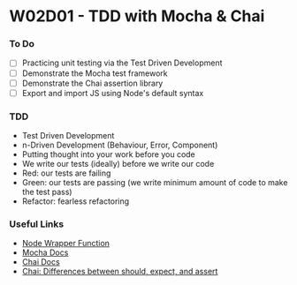 # W02D01 - TDD with Mocha & Chai

### To Do
- [ ] Practicing unit testing via the Test Driven Development
- [ ] Demonstrate the Mocha test framework
- [ ] Demonstrate the Chai assertion library
- [ ] Export and import JS using Node's default syntax

### TDD
- Test Driven Development
- n-Driven Development (Behaviour, Error, Component)
- Putting thought into your work before you code
- We write our tests (ideally) before we write our code
- Red: our tests are failing
- Green: our tests are passing (we write minimum amount of code to make the test pass)
- Refactor: fearless refactoring





















### Useful Links
- [Node Wrapper Function](https://nodejs.org/api/modules.html#modules_the_module_wrapper)
- [Mocha Docs](https://mochajs.org/)
- [Chai Docs](https://www.chaijs.com/)
- [Chai: Differences between should, expect, and assert](https://www.chaijs.com/guide/styles/#differences)
